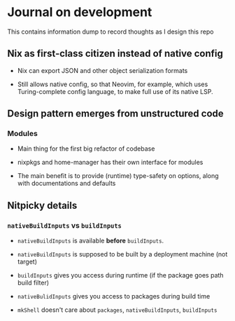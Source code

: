 # Journal on development

This contains information dump to record thoughts as I design this repo

## Nix as first-class citizen instead of native config

- Nix can export JSON and other object serialization formats

- Still allows native config, so that Neovim, for example, which uses Turing-complete
  config language, to make full use of its native LSP.

## Design pattern emerges from unstructured code

### Modules

- Main thing for the first big refactor of codebase

- nixpkgs and home-manager has their own interface for modules 

- The main benefit is to provide (runtime) type-safety on options, along with
documentations and defaults

## Nitpicky details

### `nativeBuildInputs` vs `buildInputs`

- `nativeBuildInputs` is available **before** `buildInputs`.

- `nativeBuildInputs` is supposed to be built by a deployment machine (not target)

- `buildInputs` gives you access during runtime (if the package goes path build filter)

- `nativeBulidInputs` gives you access to packages during build time

- `mkShell` doesn't care about `packages`, `nativeBuildInputs`, `buildInputs`

